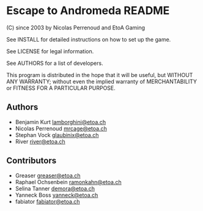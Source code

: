 Escape to Andromeda README
==========================

(C) since 2003 by Nicolas Perrenoud and EtoA Gaming

See INSTALL for detailed instructions on 
how to set up the game.

See LICENSE for legal information.

See AUTHORS for a list of developers.

This program is distributed in the hope that it will be useful, 
but WITHOUT ANY WARRANTY; without even the implied warranty of 
MERCHANTABILITY or FITNESS FOR A PARTICULAR PURPOSE.

Authors
-------

 * Benjamin Kurt <lamborghini@etoa.ch>
 * Nicolas Perrenoud <mrcage@etoa.ch>
 * Stephan Vock <glaubinix@etoa.ch>
 * River <river@etoa.ch>

Contributors
------------

 * Greaser <greaser@etoa.ch>
 * Raphael Ochsenbein <ramonkahn@etoa.ch>
 * Selina Tanner <demora@etoa.ch>
 * Yanneck Boss <yanneck@etoa.ch>
 * fabiator <fabiator@etoa.ch>
